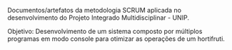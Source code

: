Documentos/artefatos da metodologia SCRUM aplicada no desenvolvimento do Projeto Integrado Multidisciplinar - UNIP.

Objetivo: Desenvolvimento de um sistema composto por múltiplos programas em modo console para otimizar as operações de um hortifruti.
